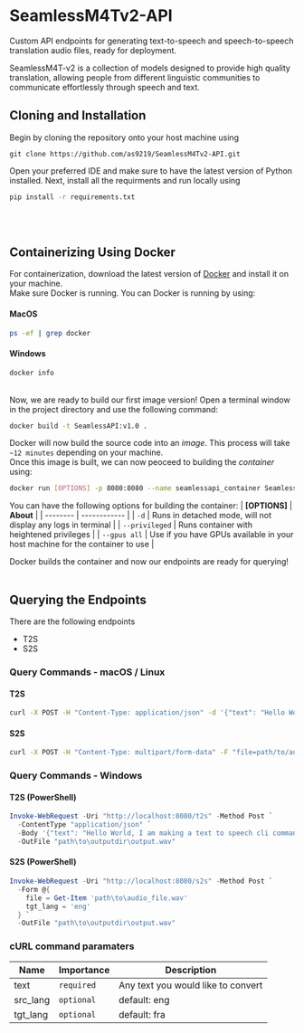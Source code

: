 # SeamlessM4Tv2-API
Custom API endpoints for generating text-to-speech and speech-to-speech translation audio files, ready for deployment. 
<p> SeamlessM4T-v2 is a collection of models designed to provide high quality translation, allowing people from different linguistic communities to communicate effortlessly through speech and text. </p>

## Cloning and Installation
Begin by cloning the repository onto your host machine using 
``` gitignore
git clone https://github.com/as9219/SeamlessM4Tv2-API.git
```
Open your preferred IDE and make sure to have the latest version of Python installed.
Next, install all the requirments and run locally using 
``` bat
pip install -r requirements.txt
```
<br>
<br>

## Containerizing Using Docker
For containerization, download the latest version of <a href='https://www.docker.com/products/docker-desktop/'>Docker</a> and install it on your machine. <br>
Make sure Docker is running. You can Docker is running by using:
#### MacOS
``` bash
ps -ef | grep docker
```
#### Windows
``` bash
docker info
```

<br>Now, we are ready to build our first image version! Open a terminal window in the project directory and use the following command:
``` bash
docker build -t SeamlessAPI:v1.0 .
```
Docker will now build the source code into an <i>image</i>. This process will take <code>~12 minutes</code> depending on your machine. <br>
Once this image is built, we can now peoceed to building the <i>container</i> using:
``` bash
docker run [OPTIONS] -p 8080:8080 --name seamlessapi_container SeamlessAPI:v1.0
```

You can have the following options for building the container:
| **[OPTIONS]** | **About** |
| -------- | ------------ |
| <code>-d</code> | Runs in detached mode, will not display any logs in terminal |
| <code>--privileged</code> | Runs container with heightened privileges |
| <code>--gpus all</code> | Use if you have GPUs available in your host machine for the container to use |

Docker builds the container and now our endpoints are ready for querying!
<br>
<br>

## Querying the Endpoints
There are the following endpoints
<ul>
  <li> T2S </li>
  <li> S2S </li>
</ul>

### Query Commands - macOS / Linux
#### T2S
``` bash
curl -X POST -H "Content-Type: application/json" -d '{"text": "Hello World, I am making a text to speech curl command!", "src_lang": "eng", "tgt_lang": "fra"}' http://localhost:8080/t2s --output path/to/outputdir/output.wav
```

#### S2S
``` bash
curl -X POST -H "Content-Type: multipart/form-data" -F "file=path/to/audio_file.wav" -F "tgt_lang=eng" http://localhost:8080/s2s --output path/to/outputdir/output.wav
```

### Query Commands - Windows
#### T2S (PowerShell)
``` powershell
Invoke-WebRequest -Uri "http://localhost:8080/t2s" -Method Post `
  -ContentType "application/json" `
  -Body '{"text": "Hello World, I am making a text to speech cli command!", "src_lang": "eng", "tgt_lang": "fra"}' `
  -OutFile "path\to\outputdir\output.wav"
```

#### S2S (PowerShell)
``` powershell
Invoke-WebRequest -Uri "http://localhost:8080/s2s" -Method Post `
  -Form @{ 
    file = Get-Item 'path\to\audio_file.wav'
    tgt_lang = 'eng'
  } `
  -OutFile "path\to\outputdir\output.wav"
```

### cURL command paramaters
| **Name**        | **Importance**     | **Description**                    |
|---------------------|----------|------------------------------------|
| text                | <code>required</code> | Any text you would like to convert |
| src_lang            | <code>optional</code> | default: eng                       |
| tgt_lang            | <code>optional</code> | default: fra                       |


<br>
